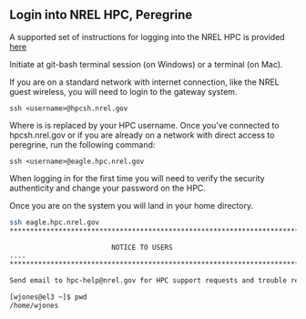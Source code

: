 ## Login into NREL HPC, Peregrine

A supported set of instructions for logging into the NREL HPC is provided [here](https://hpc.nrel.gov/users/connect/ssh)

Initiate at git-bash terminal session (on Windows) or a terminal (on Mac).

If you are on a standard network with internet connection, like the NREL guest wireless, you will need to login to the gateway system.
```
ssh <username>@hpcsh.nrel.gov
```
Where <username> is is replaced by your HPC username.  Once you’ve connected to hpcsh.nrel.gov or if you are already on a network with direct access to peregrine, run the following command:
```
ssh <username>@eagle.hpc.nrel.gov
```
When logging in for the first time you will need to verify the security authenticity and change your password on the HPC.

Once you are on the system you will land in your home directory.

```bash
ssh eagle.hpc.nrel.gov
*****************************************************************************

                         NOTICE TO USERS
....
*****************************************************************************

Send email to hpc-help@nrel.gov for HPC support requests and trouble reports.

[wjones@el3 ~]$ pwd
/home/wjones
```
